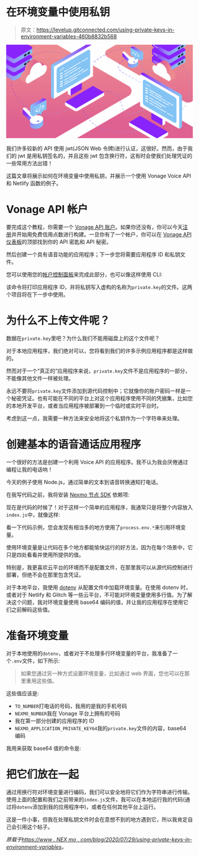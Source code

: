 # 在环境变量中使用私钥

> 原文：<https://levelup.gitconnected.com/using-private-keys-in-environment-variables-460b8832b568>

![](img/2154dab79f8543bb98430f9f628d2323.png)

我们许多较新的 API 使用 jwt(JSON Web 令牌)进行认证，这很好。然而，由于我们的 jwt 是用私钥签名的，并且这些 jwt 包含换行符，这有时会使我们处理凭证的一些常用方法出错！

这篇文章将展示如何在环境变量中使用私钥，并展示一个使用 Vonage Voice API 和 Netlify 函数的例子。

# Vonage API 帐户

要完成这个教程，你需要一个 [Vonage API 账户](http://developer.nexmo.com/ed?c=blog_text&ct=2020-07-29-using-private-keys-in-environment-variables)。如果你还没有，你可以今天[注册](http://developer.nexmo.com/ed?c=blog_text&ct=2020-07-29-using-private-keys-in-environment-variables)并开始用免费信用点数进行构建。一旦你有了一个帐户，你可以在 [Vonage API 仪表板](http://developer.nexmo.com/ed?c=blog_text&ct=2020-07-29-using-private-keys-in-environment-variables)的顶部找到你的 API 密匙和 API 秘密。

然后创建一个具有语音功能的应用程序；下一步您将需要应用程序 ID 和私钥文件。

您可以使用您的[帐户控制面板](https://dashboard.nexmo.com)来完成此部分，也可以像这样使用 CLI:

该命令将打印应用程序 ID，并将私钥写入虚构的名称为`private.key`的文件。这两个项目将在下一步中使用。

# 为什么不上传文件呢？

数据在`private.key`里吧？为什么我们不能用磁盘上的这个文件呢？

对于本地应用程序，我们绝对可以，您将看到我们的许多示例应用程序都是这样做的。

然而对于一个“真正的”应用程序来说，`private.key`文件不是应用程序的一部分，不能像其他文件一样被处理。

永远不要将`private.key`文件添加到源代码控制中；它就像你的账户密码一样是一个秘密凭证。也有可能在不同的平台上对这个应用程序使用不同的凭据集，比如您的本地开发平台，或者当应用程序被部署到一个临时或实时平台时。

考虑到这一点，我需要一种方法来安全地将这个私钥作为一个字符串来处理。

# 创建基本的语音通话应用程序

一个很好的方法是创建一个利用 Voice API 的应用程序。我不认为我会厌倦通过编程让我的电话响！

今天的例子使用 Node.js，通过简单的文本到语音转换通知打电话。

在我写代码之前，我将安装 [Nexmo 节点 SDK](https://github.com/nexmo/nexmo-node) 依赖项:

现在是代码的时候了！对于这样一个简单的应用程序，我通常只是将整个内容放入`index.js`中，就像这样:

看一下代码示例，您会发现有相当多的地方使用了`process.env.*`来引用环境变量。

使用环境变量是让代码在多个地方都能愉快运行的好方法，因为在每个场景中，它只是四处看看并使用所提供的值。

特别是，我更喜欢云平台的环境而不是配置文件，在那里我可以从源代码控制进行部署，但绝不会在那里包含凭证。

对于本地平台，我使用 [dotenv](https://github.com/motdotla/dotenv) 从配置文件中加载环境变量。在使用 dotenv 时，或者对于 Netlify 和 Glitch 等一些云平台，不可能对环境变量使用多行值。为了解决这个问题，我对环境变量使用 base64 编码的值，并让我的应用程序在使用它们之前解码这些值。

# 准备环境变量

对于本地使用的`dotenv`，或者对于不处理多行环境变量的平台，我准备了一个`.env`文件，如下所示:

> 如果您通过另一种方式设置环境变量，比如通过 web 界面，您也可以在那里重用这些值。

这些值应该是:

*   `TO_NUMBER`打电话的号码，我用的是我的手机号码
*   `NEXMO_NUMBER`我在 Vonage 平台上拥有的号码
*   我在第一部分创建的应用程序的 ID
*   `NEXMO_APPLICATION_PRIVATE_KEY64`我的`private.key`文件的内容，base64 编码

我用来获取 base64 值的命令是:

# 把它们放在一起

通过用换行符对环境变量进行编码，我们可以安全地将它们作为字符串进行传输。使用上面的配置和我们之前带来的`index.js`文件，我可以在本地运行我的代码(通过将`dotenv`添加到我的应用程序中)，或者在任何其他平台上运行。

这是一件小事，但我在处理私钥文件时会在意想不到的地方遇到它，所以我肯定自己会引用这个帖子。

*原载于*[*https://www . NEX mo . com/blog/2020/07/29/using-private-keys-in-environment-variables*](https://www.nexmo.com/blog/2020/07/29/using-private-keys-in-environment-variables)*。*